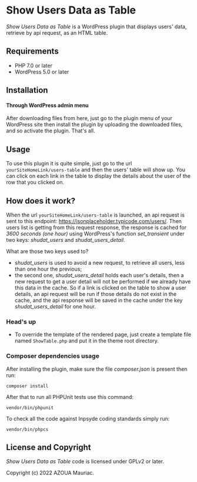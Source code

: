 # Show Users Data as Table

*Show Users Data as Table* is a WordPress plugin that displays users' data, retrieve by api request, as an HTML table.

## Requirements
* PHP 7.0 or later
* WordPress 5.0 or later

## Installation

#### Through WordPress admin menu
After downloading files from here, just go to the plugin menu of your WordPress site then install the plugin by uploading the downloaded files, and so activate the plugin. That's all.

## Usage
To use this plugin it is quite simple, just go to the url `yourSiteHomeLink/users-table` and then the users' table will show up. You can click on each link in the table to display the details about the user of the row that you clicked on.

## How does it work?
When the url `yourSiteHomeLink/users-table` is launched, an api request is sent to this endpoint: https://jsonplaceholder.typicode.com/users/.
Then users list is getting from this request response, the response is cached for *3600 seconds (one hour)* using WordPress's function *set_transient* under two keys: *shudat_users* and *shudat_users_detail*.

What are those two keys used to?

* *shudat_users* is used to avoid a new request, to retrieve all users, less than one hour the previous; 
* the second one, *shudat_users_detail* holds each user's details, then a new request to get a user detail will not be performed if we already have this data in the cache. So if a link is clicked on the table to show a user details, an api request will be run if those details do not exist in the cache, and the api response will be saved in the cache under the key *shudat_users_detail* for one hour.

### Head's up

* To override the template of the rendered page, just create a template file named `ShowTable.php` and put it in the theme root directory.

### Composer dependencies usage

After installing the plugin, make sure the file _composer.json_ is present then run:
```
composer install
```

After that to run all PHPUnit tests use this command:

```
vendor/bin/phpunit
```

To check all the code against Inpsyde coding standards simply run:
```
vendor/bin/phpcs
```

## License and Copyright

_Show Users Data as Table_ code is licensed under GPLv2 or later.

Copyright (c) 2022 AZOUA Mauriac.
